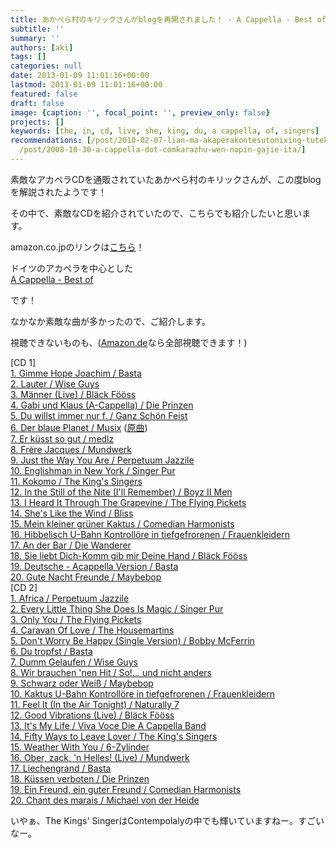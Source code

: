 ```yaml
---
title: あかぺら村のキリックさんがblogを再開されました！ - A Cappella - Best ofが素敵！
subtitle: ''
summary: ''
authors: [aki]
tags: []
categories: null
date: 2013-01-09 11:01:16+00:00
lastmod: 2013-01-09 11:01:16+00:00
featured: false
draft: false
image: {caption: '', focal_point: '', preview_only: false}
projects: []
keywords: [the, in, cd, live, she, king, du, a cappella, of, singers]
recommendations: [/post/2010-02-07-lian-ma-akaperakontesutonixing-tutekita/, /post/2012-10-02-xiang-xiang-mosinakatutachang-wai-zhan-iphone-5toandroidnodui-jue-gakonnatokoromade-number-teamiphone-to-number-teamdroid-nozhan-i/,
  /post/2008-10-30-a-cappella-dot-comkarazhu-wen-nopin-gajie-ita/]
---
```

素敵なアカペラCDを通販されていたあかぺら村のキリックさんが、この度blogを解説されたようです！

その中で、素敵なCDを紹介されていたので、こちらでも紹介したいと思います。

amazon.co.jpのリンクは[こちら](http://blog.goo.ne.jp/acappella-cd/e/6ce9e57ddd6d8b26d23b723744ace053)！

ドイツのアカペラを中心とした  
[A Cappella - Best of](http://blog.goo.ne.jp/acappella-cd/e/6ce9e57ddd6d8b26d23b723744ace053)

です！

なかなか素敵な曲が多かったので、ご紹介します。

視聴できないものも、([Amazon.de](http://www.amazon.de/gp/product/B008E4LHBA/ref=dm_sp_alb/278-0459572-0028251)なら全部視聴できます！)

[CD 1]  
[1. Gimme Hope Joachim / Basta ](http://www.youtube.com/watch?v=ATQ-OroH8fo)  
[2. Lauter / Wise Guys ](http://www.youtube.com/watch?v=s9yuxhY0HvI)  
[3. Männer (Live) / Bläck Fööss](http://www.youtube.com/watch?v=RIFCRvuHlww)  
[4. Gabi und Klaus (A-Cappella) / Die Prinzen](http://www.youtube.com/watch?v=1QFxwmS1AJs)  
[5. Du willst immer nur f. / Ganz Schön Feist ](http://www.youtube.com/watch?v=NlKf3IjVjEw)  
[6. Der blaue Planet / Musix](http://www.amazon.de/gp/product/B008E4LISC/ref=dm_dp_trk6) ([原曲](http://www.youtube.com/watch?v=vUMa5ZaxCG4))  
[7. Er küsst so gut / medlz](http://www.amazon.de/Er-k%C3%BCsst-so-gut/dp/B008E4LIXC)  
[8. Frère Jacques / Mundwerk](http://www.youtube.com/watch?v=Pa2_oWshsRM)  
[9. Just the Way You Are / Perpetuum Jazzile](http://www.youtube.com/watch?v=7b89s08uayI)  
[10. Englishman in New York / Singer Pur](http://www.amazon.de/gp/product/B008E4LJIG/ref=dm_dp_trk10)  
[11. Kokomo / The King's Singers](http://www.youtube.com/watch?v=0feWVuGVF1U)  
[12. In the Still of the Nite (I'll Remember) / Boyz II Men](http://www.youtube.com/watch?v=X7RMiaVLBW8)  
[13. I Heard It Through The Grapevine / The Flying Pickets](http://www.youtube.com/watch?v=CfuLhrCtVwA)  
[14. She's Like the Wind / Bliss](http://www.amazon.de/gp/product/B008E4LKE4/ref=dm_dp_trk14)  
[15. Mein kleiner grüner Kaktus / Comedian Harmonists](http://www.clipfish.de/video/1170890/comedian-harmonists-mein-kleiner-gruener-kaktus/)  
[16. Hibbelisch U-Bahn Kontrollöre in tiefgefrorenen / Frauenkleidern](http://www.amazon.de/gp/product/B008E4LLAW/ref=dm_dp_trk16)  
[17. An der Bar / Die Wanderer](http://www.youtube.com/watch?v=WKNvlwzo4NA)  
[18. Sie liebt Dich-Komm gib mir Deine Hand / Bläck Fööss](http://www.amazon.de/gp/product/B008E4LLNY/ref=dm_dp_trk18)  
[19. Deutsche - Acappella Version / Basta](http://www.amazon.de/gp/product/B008E4LLWA/ref=dm_dp_trk19)  
[20. Gute Nacht Freunde / Maybebop](http://www.amazon.de/gp/product/B008E4LM60/ref=dm_dp_trk20)  
[CD 2]  
[1. Africa / Perpetuum Jazzile](http://www.youtube.com/watch?v=yjbpwlqp5Qw)  
[2. Every Little Thing She Does Is Magic / Singer Pur](http://www.amazon.de/gp/product/B008E4LMQA/ref=dm_dp_trk22)  
[3. Only You / The Flying Pickets](http://www.youtube.com/watch?v=qgDKtLPp46s)  
[4. Caravan Of Love / The Housemartins](https://www.youtube.com/watch?v=DPGpQUitqXE)  
[5. Don't Worry Be Happy (Single Version) / Bobby McFerrin](https://www.youtube.com/watch?v=d-diB65scQU)  
[6. Du tropfst / Basta](http://www.youtube.com/watch?v=V9O9fachUro)  
[7. Dumm Gelaufen / Wise Guys](http://www.amazon.de/gp/product/B008E4LNO6/ref=dm_dp_trk27)  
[8. Wir brauchen 'nen Hit / So!... und nicht anders](http://www.amazon.de/gp/product/B008E4LNZU/ref=dm_dp_trk28)  
[9. Schwarz oder Weiß / Maybebop](http://www.youtube.com/watch?v=2AXF3QMKKg8)  
[10. Kaktus U-Bahn Kontrollöre in tiefgefrorenen / Frauenkleidern](https://www.youtube.com/watch?v=QoC5WXrNIuw)  
[11. Feel It (In the Air Tonight) / Naturally 7](http://www.youtube.com/watch?v=Ktn-W6XNqFQ)  
[12. Good Vibrations (Live) / Bläck Fööss](http://www.amazon.de/gp/product/B008E4LOUY/ref=dm_dp_trk32)  
[13. It's My Life / Viva Voce Die A Cappella Band](http://www.amazon.de/gp/product/B008E4LP44/ref=dm_dp_trk33)  
[14. Fifty Ways to Leave Lover / The King's Singers](http://www.youtube.com/watch?v=LbZsvzpoBhI)  
[15. Weather With You / 6-Zylinder](http://www.amazon.de/gp/product/B008E4LPI0/ref=dm_dp_trk35)  
[16. Ober, zack, 'n Helles! (Live) / Mundwerk](http://www.youtube.com/watch?v=6rdvCsUsKws)  
[17. Liechengrand / Basta](http://www.amazon.de/gp/product/B008E4LQ7A/ref=dm_dp_trk37)  
[18. Küssen verboten / Die Prinzen](https://www.youtube.com/watch?v=RIjdod3Q_fo)  
[19. Ein Freund, ein guter Freund / Comedian Harmonists](http://www.youtube.com/watch?v=mtPu14FhO08)  
[20. Chant des marais / Michael von der Heide](http://www.amazon.de/gp/product/B008E4LR8S/ref=dm_dp_trk40)

いやぁ、The Kings' SingerはContempolalyの中でも輝いていますねー。すごいなー。


